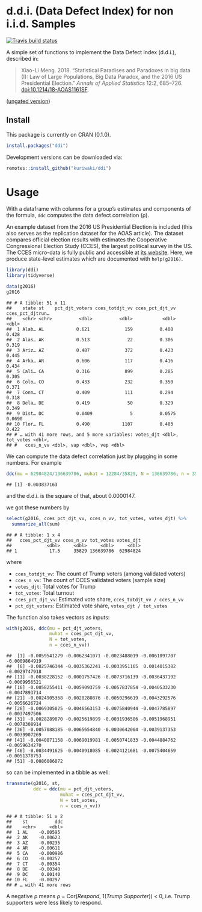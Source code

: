 d.d.i. (Data Defect Index) for non i.i.d. Samples
================

<!-- badges: start -->

[![Travis build
status](https://travis-ci.com/kuriwaki/ddi.svg?branch=master)](https://travis-ci.com/kuriwaki/ddi)
<!-- badges: end -->

A simple set of functions to implement the Data Defect Index (d.d.i.),
described in:

> Xiao-Li Meng. 2018. “Statistical Paradises and Paradoxes in big data
> (I): Law of Large Populations, Big Data Paradox, and the 2016 US
> Presidential Election.” *Annals of Applied Statistics* 12:2, 685–726.
> [doi:10.1214/18-AOAS1161SF](http://doi.org/10.1214/18-AOAS1161SF).

([ungated
version](https://statistics.fas.harvard.edu/files/statistics-2/files/statistical_paradises_and_paradoxes.pdf))

## Install

This package is currently on CRAN (0.1.0).

``` r
install.packages("ddi")
```

Development versions can be downloaded via:

``` r
remotes::install_github("kuriwaki/ddi")
```

# Usage

With a dataframe with columns for a group’s estimates and components of
the formula, `ddc` computes the data defect correlation (ρ).

An example dataset from the 2016 US Presidential Election is included
(this also serves as the replication dataset for the AOAS article). The
dataset compares official election results with estimates the
Cooperative Congressional Election Study (CCES), the largest political
survey in the US. The CCES micro-data is fully public and accessible at
[its website](https://cces.gov.harvard.edu/). Here, we produce
state-level estimates which are documented with `help(g2016)`.

``` r
library(ddi)
library(tidyverse)

data(g2016)
g2016
```

    ## # A tibble: 51 x 11
    ##    state st    pct_djt_voters cces_totdjt_vv cces_pct_djt_vv cces_pct_djtrun…
    ##    <chr> <chr>          <dbl>          <dbl>           <dbl>            <dbl>
    ##  1 Alab… AL            0.621             159          0.408            0.428 
    ##  2 Alas… AK            0.513              22          0.306            0.319 
    ##  3 Ariz… AZ            0.487             372          0.423            0.445 
    ##  4 Arka… AR            0.606             117          0.416            0.434 
    ##  5 Cali… CA            0.316             899          0.285            0.305 
    ##  6 Colo… CO            0.433             232          0.350            0.371 
    ##  7 Conn… CT            0.409             111          0.294            0.318 
    ##  8 Dela… DE            0.419              50          0.329            0.349 
    ##  9 Dist… DC            0.0409              5          0.0575           0.0690
    ## 10 Flor… FL            0.490            1107          0.403            0.422 
    ## # … with 41 more rows, and 5 more variables: votes_djt <dbl>, tot_votes <dbl>,
    ## #   cces_n_vv <dbl>, vap <dbl>, vep <dbl>

We can compute the data defect correlation just by plugging in some
numbers. For example

``` r
ddc(mu = 62984824/136639786, muhat = 12284/35829, N = 136639786, n = 35829)
```

    ## [1] -0.003837163

and the d.d.i. is the square of that, about 0.0000147.

we got these numbers by

``` r
select(g2016, cces_pct_djt_vv, cces_n_vv, tot_votes, votes_djt) %>%
  summarize_all(sum)
```

    ## # A tibble: 1 x 4
    ##   cces_pct_djt_vv cces_n_vv tot_votes votes_djt
    ##             <dbl>     <dbl>     <dbl>     <dbl>
    ## 1            17.5     35829 136639786  62984824

where

  - `cces_totdjt_vv`: The count of Trump voters (among validated voters)
  - `cces_n_vv`: The count of CCES validated voters (sample size)
  - `votes_djt`: Total votes for Trump
  - `tot_votes`: Total turnout
  - `cces_pct_djt_vv`: Estimated vote share, `cces_totdjt_vv /
    cces_n_vv`
  - `pct_djt_voters`: Estimated vote share, `votes_djt / tot_votes`

The function also takes vectors as inputs:

``` r
with(g2016, ddc(mu = pct_djt_voters,
                muhat = cces_pct_djt_vv, 
                N = tot_votes, 
                n = cces_n_vv))
```

    ##  [1] -0.0059541279 -0.0062341071 -0.0023488019 -0.0061097707 -0.0009864919
    ##  [6] -0.0025746344 -0.0035362241 -0.0033951165  0.0014015382 -0.0029747918
    ## [11] -0.0038228152 -0.0001757426 -0.0073716139 -0.0036437192 -0.0069956521
    ## [16] -0.0058255411 -0.0059093759 -0.0057837854 -0.0040533230 -0.0047893714
    ## [21] -0.0024905368 -0.0028280876 -0.0050296619 -0.0043292576 -0.0056626724
    ## [26] -0.0069305025 -0.0046563153 -0.0075840944 -0.0047785897 -0.0037497506
    ## [31] -0.0028289070 -0.0025619899 -0.0031936586 -0.0051968951 -0.0078308914
    ## [36] -0.0057088185 -0.0065654840 -0.0030642004 -0.0039137353 -0.0039907269
    ## [41] -0.0040871158 -0.0069019981 -0.0050741833 -0.0044884762 -0.0059634270
    ## [46] -0.0034491625 -0.0040918085 -0.0024121681 -0.0075404659 -0.0051378753
    ## [51] -0.0086086072

so can be implemented in a tibble as well:

``` r
transmute(g2016, st,
          ddc = ddc(mu = pct_djt_voters, 
                    muhat = cces_pct_djt_vv, 
                    N = tot_votes,
                    n = cces_n_vv))
```

    ## # A tibble: 51 x 2
    ##    st          ddc
    ##    <chr>     <dbl>
    ##  1 AL    -0.00595 
    ##  2 AK    -0.00623 
    ##  3 AZ    -0.00235 
    ##  4 AR    -0.00611 
    ##  5 CA    -0.000986
    ##  6 CO    -0.00257 
    ##  7 CT    -0.00354 
    ##  8 DE    -0.00340 
    ##  9 DC     0.00140 
    ## 10 FL    -0.00297 
    ## # … with 41 more rows

A negative ρ means ρ = Cor(*Respond*, 1(*Trump Supporter*)) \< 0,
i.e. Trump supporters were less likely to respond.
